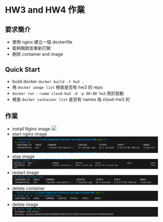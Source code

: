 # HW3 and HW4 作業
## 要求簡介
* 使用 nginx 建立一個 dockerfile
* 能夠開啟並重新打開
* 刪除 container and image 

## Quick Start 
* build docker `docker build -t hw3 .`
* 用 `docker image list` 檢查是否有 hw3 的 repo 
* `docker run --name cloud-hw3 -d -p 80:80 hw3` 用於啟動
* 檢查 `docker container list` 是否有 names 為 cloud-hw3 的

## 作業
* install Nginx image 
![](image1.png)
* start nginx image 
![](image-1.png)
* stop image
![](image-2.png)
* restart image 
![](image-3.png)
* delete container 
![](image-4.png)
* delete image
![](image-5.png)